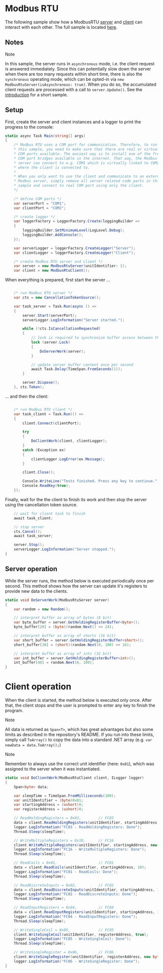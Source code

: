 # Modbus RTU

The following sample show how a ModbusRTU [server](xref:FluentModbus.ModbusRtuServer) and [client](xref:FluentModbus.ModbusRtuClient) can interact with each other. The full sample is located [here](https://github.com/Apollo3zehn/FluentModbus/blob/master/sample/SampleServerClientRtu/Program.cs).

## Notes

> [!NOTE]
> In this sample, the server runs in ```asynchronous``` mode, i.e. the client request is answered immediately. Since this can potentially slow down the server when there are too many requests within short time, there is also the ```synchronous``` operating mode, which can be opted-in via ```new ModbusRtuServer(isAsynchronous: true)```. When you do so, the accumulated client requests are processed with a call to ```server.Update()```. See the [introduction](../index.md) for a short sample.

## Setup

First, create the server and client instances and a logger to print the progress to the console:

```cs
static async Task Main(string[] args)
{
    /* Modbus RTU uses a COM port for communication. Therefore, to run
    * this sample, you need to make sure that there are real or virtual 
    * COM ports available. The easiest way is to install one of the free
    * COM port bridges available in the internet. That way, the Modbus 
    * server can connect to e.g. COM1 which is virtually linked to COM2,
    * where the client is connected to.
    * 
    * When you only want to use the client and communicate to an external
    * Modbus server, simply remove all server related code parts in this 
    * sample and connect to real COM port using only the client.
    */

    /* define COM ports */
    var serverPort = "COM1";
    var clientPort = "COM2";

    /* create logger */
    var loggerFactory = LoggerFactory.Create(loggingBuilder =>
    {
        loggingBuilder.SetMinimumLevel(LogLevel.Debug);
        loggingBuilder.AddConsole();
    });

    var serverLogger = loggerFactory.CreateLogger("Server");
    var clientLogger = loggerFactory.CreateLogger("Client");

    /* create Modbus RTU server and client */
    var server = new ModbusRtuServer(unitIdentifier: 1);
    var client = new ModbusRtuClient();
```

When everything is prepared, first start the server ...

```cs

    /* run Modbus RTU server */
    var cts = new CancellationTokenSource();

    var task_server = Task.Run(async () =>
    {
        server.Start(serverPort);
        serverLogger.LogInformation("Server started.");

        while (!cts.IsCancellationRequested)
        {
            // lock is required to synchronize buffer access between this application and the Modbus client
            lock (server.Lock)
            {
                DoServerWork(server);
            }

            // update server buffer content once per second
            await Task.Delay(TimeSpan.FromSeconds(1));
        }

        server.Dispose();
    }, cts.Token);

```

... and then the client:

```cs

    /* run Modbus RTU client */
    var task_client = Task.Run(() =>
    {
        client.Connect(clientPort);

        try
        {
            DoClientWork(client, clientLogger);
        }
        catch (Exception ex)
        {
            clientLogger.LogError(ex.Message);
        }

        client.Close();

        Console.WriteLine("Tests finished. Press any key to continue.");
        Console.ReadKey(true);
    });

```

Finally, wait for the the client to finish its work and then stop the server using the cancellation token source.

```cs
    // wait for client task to finish
    await task_client;

    // stop server
    cts.Cancel();
    await task_server;

    server.Stop();
    serverLogger.LogInformation("Server stopped.");
}

```

## Server operation

While the server runs, the method below is executed periodically once per second. This method shows how the server can update it's registers to provide new data to the clients. 

```cs
static void DoServerWork(ModbusRtuServer server)
{
    var random = new Random();

    // interpret buffer as array of bytes (8 bit)
    var byte_buffer = server.GetHoldingRegisterBuffer<byte>();
    byte_buffer[20] = (byte)(random.Next() >> 24);

    // interpret buffer as array of shorts (16 bit)
    var short_buffer = server.GetHoldingRegisterBuffer<short>();
    short_buffer[30] = (short)(random.Next(0, 100) >> 16);

    // interpret buffer as array of ints (32 bit)
    var int_buffer = server.GetHoldingRegisterBuffer<int>();
    int_buffer[40] = random.Next(0, 100);
}

```

# Client operation

When the client is started, the method below is executed only once. After that, the client stops and the user is prompted to enter any key to finish the program.

> [!NOTE]
> All data is returned as ```Span<T>```, which has great advantages but also some limits as described in the repository's README. If you run into these limits, simply call ```ToArray()``` to copy the data into a standard .NET array (e.g. ```var newData = data.ToArray();```)

> [!NOTE]
> Remember to always use the correct unit identifier (here: ```0x01```), which was assigned to the server when it was instantiated.

```cs
static void DoClientWork(ModbusRtuClient client, ILogger logger)
{
    Span<byte> data;

    var sleepTime = TimeSpan.FromMilliseconds(100);
    var unitIdentifier = (byte)0x01;
    var startingAddress = (ushort)0;
    var registerAddress = (ushort)0;

    // ReadHoldingRegisters = 0x03,        // FC03
    data = client.ReadHoldingRegisters(unitIdentifier, startingAddress, 10);
    logger.LogInformation("FC03 - ReadHoldingRegisters: Done");
    Thread.Sleep(sleepTime);

    // WriteMultipleRegisters = 0x10,      // FC16
    client.WriteMultipleRegisters(unitIdentifier, startingAddress, new byte[] { 10, 00, 20, 00, 30, 00, 255, 00, 255, 01 });
    logger.LogInformation("FC16 - WriteMultipleRegisters: Done");
    Thread.Sleep(sleepTime);

    // ReadCoils = 0x01,                   // FC01
    data = client.ReadCoils(unitIdentifier, startingAddress, 10);
    logger.LogInformation("FC01 - ReadCoils: Done");
    Thread.Sleep(sleepTime);

    // ReadDiscreteInputs = 0x02,          // FC02
    data = client.ReadDiscreteInputs(unitIdentifier, startingAddress, 10);
    logger.LogInformation("FC02 - ReadDiscreteInputs: Done");
    Thread.Sleep(sleepTime);

    // ReadInputRegisters = 0x04,          // FC04
    data = client.ReadInputRegisters(unitIdentifier, startingAddress, 10);
    logger.LogInformation("FC04 - ReadInputRegisters: Done");
    Thread.Sleep(sleepTime);

    // WriteSingleCoil = 0x05,             // FC05
    client.WriteSingleCoil(unitIdentifier, registerAddress, true);
    logger.LogInformation("FC05 - WriteSingleCoil: Done");
    Thread.Sleep(sleepTime);

    // WriteSingleRegister = 0x06,         // FC06
    client.WriteSingleRegister(unitIdentifier, registerAddress, new byte[] { 65, 67 });
    logger.LogInformation("FC06 - WriteSingleRegister: Done");
}
```